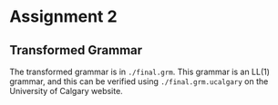 # Assignment 2

## Transformed Grammar
The transformed grammar is in `./final.grm`. 
This grammar is an LL(1) grammar, and this can be verified using `./final.grm.ucalgary` on the
University of Calgary website.
